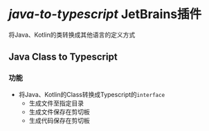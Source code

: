 *java-to-typescript* JetBrains插件
=========================

将Java、Kotlin的类转换成其他语言的定义方式

## Java Class to Typescript
### 功能
- 将Java、Kotlin的Class转换成Typescript的`interface`
    - 生成文件至指定目录
    - 生成文件保存在剪切板
    - 生成代码保存在剪切板
